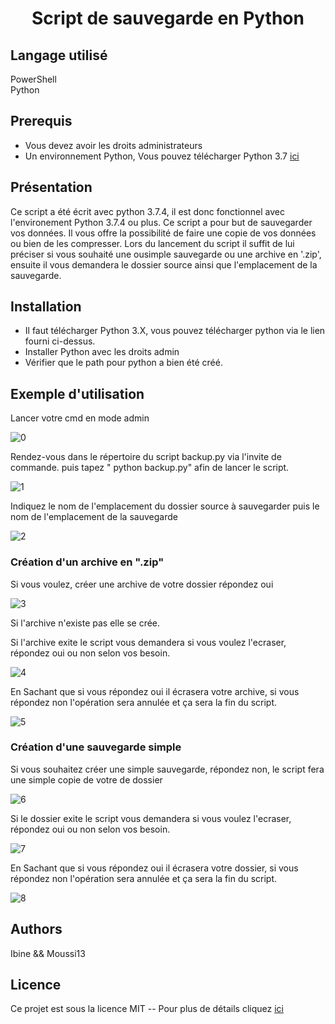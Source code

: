 <center> <h1>Script de sauvegarde en Python</h1> </center>

## Langage utilisé ##  

PowerShell  
Python 

## Prerequis ##
- Vous devez avoir les droits administrateurs  
- Un environnement Python, Vous pouvez télécharger Python 3.7 [ici](  https://www.python.org/ftp/python/3.7.4/python-3.7.4.exe)

## Présentation ##  

Ce script a été écrit avec python 3.7.4,  il est donc fonctionnel avec l'environement Python 3.7.4 ou plus. Ce script a pour but de sauvegarder vos données. Il vous offre la possibilité de faire une copie de vos données ou bien de les compresser.
Lors du lancement du script il suffit de lui préciser si vous souhaité une ousimple sauvegarde ou une archive en '.zip', ensuite il vous demandera le dossier source ainsi que l'emplacement de la sauvegarde.

## Installation ##

- Il faut télécharger Python 3.X, vous pouvez télécharger python via le lien fourni ci-dessus.
- Installer Python avec les droits admin
- Vérifier que le path pour python a bien été créé.

## Exemple d'utilisation ##

Lancer votre cmd en mode admin 

![0](https://user-images.githubusercontent.com/52750872/61171631-9ec7d400-a57a-11e9-889a-0768cfb36a03.PNG)

Rendez-vous dans le répertoire du script backup.py via l'invite de commande. puis tapez " python backup.py"  afin de lancer le script. 

![1](https://user-images.githubusercontent.com/52750872/61171632-9ec7d400-a57a-11e9-9f7e-f2613223416b.PNG)

Indiquez le nom de l'emplacement du dossier source à sauvegarder puis le nom de l'emplacement de la sauvegarde 


![2](https://user-images.githubusercontent.com/52750872/61173048-118e7a80-a58e-11e9-8d7d-412966fab132.PNG)

### Création d'un archive en ".zip"
Si vous voulez, créer une archive de votre dossier répondez oui
 
![3](https://user-images.githubusercontent.com/52750872/61171634-9ec7d400-a57a-11e9-9301-05177db3c3c2.PNG)

Si l'archive n'existe pas elle se crée.  

Si l'archive exite le script vous demandera si vous voulez l'ecraser, répondez oui ou non selon vos besoin.

![4](https://user-images.githubusercontent.com/52750872/61171635-9ec7d400-a57a-11e9-9d7a-44987feb96b2.PNG)

En Sachant que si vous répondez oui il écrasera votre archive, si vous répondez non l'opération sera annulée et ça sera la fin du script.

![5](https://user-images.githubusercontent.com/52750872/61171627-9e2f3d80-a57a-11e9-9a36-1ab26d155276.PNG)


### Création d'une sauvegarde simple 

Si vous souhaitez créer une simple sauvegarde, répondez non, le script fera une simple copie de votre de dossier 
  
![6](https://user-images.githubusercontent.com/52750872/61171628-9e2f3d80-a57a-11e9-8dda-2e8caf928195.PNG)   

Si le dossier exite le script vous demandera si vous voulez l'ecraser, répondez oui ou non selon vos besoin.

![7](https://user-images.githubusercontent.com/52750872/61171629-9e2f3d80-a57a-11e9-8d02-f2d51d2cbf42.PNG)

En Sachant que si vous répondez oui il écrasera votre dossier, si vous répondez non l'opération sera annulée et ça sera la fin du script.

![8](https://user-images.githubusercontent.com/52750872/61171630-9e2f3d80-a57a-11e9-91f3-974056038743.PNG)

## Authors ##
Ibine && Moussi13 
## Licence ##

Ce projet est sous la licence MIT  -- Pour plus de détails cliquez [ici](https://choosealicense.com/licenses/)

